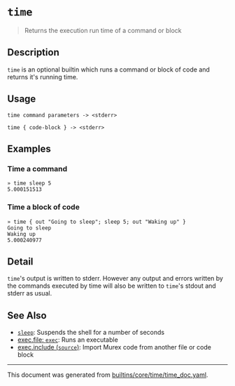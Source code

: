 # `time`

> Returns the execution run time of a command or block

## Description

`time` is an optional builtin which runs a command or block of code and
returns it's running time.

## Usage

```
time command parameters -> <stderr>

time { code-block } -> <stderr>
```

## Examples

### Time a command

```
» time sleep 5
5.000151513
```

### Time a block of code

```
» time { out "Going to sleep"; sleep 5; out "Waking up" }
Going to sleep
Waking up
5.000240977
```

## Detail

`time`'s output is written to stderr. However any output and errors written
by the commands executed by time will also be written to `time`'s stdout
and stderr as usual.

## See Also

* [`sleep`](../optional/sleep.md):
  Suspends the shell for a number of seconds
* [exec.file: `exec`](../commands/exec.md):
  Runs an executable
* [exec.include (`source`)](../commands/source.md):
  Import Murex code from another file or code block

<hr/>

This document was generated from [builtins/core/time/time_doc.yaml](https://github.com/lmorg/murex/blob/master/builtins/core/time/time_doc.yaml).